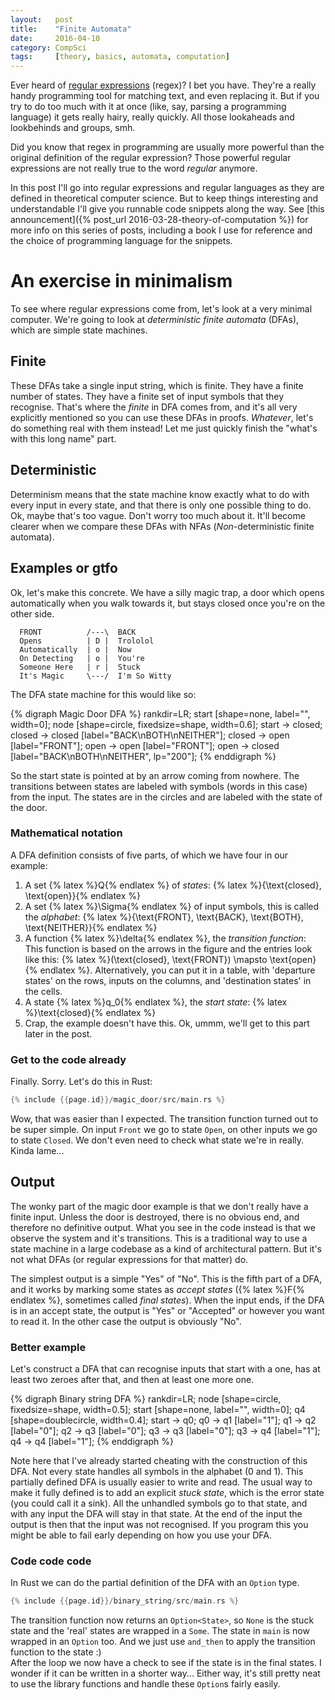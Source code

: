 ```yaml
---
layout:   post
title:    "Finite Automata"
date:     2016-04-10
category: CompSci
tags:     [theory, basics, automata, computation]
---
```


Ever heard of [regular expressions](http://www.regular-expressions.info/) (regex)? I bet you have. They're a really handy programming tool for matching text, and even replacing it. But if you try to do too much with it at once (like, say, parsing a programming language) it gets really hairy, really quickly. All those lookaheads and lookbehinds and groups, smh. 

Did you know that regex in programming are usually more powerful than the original definition of the regular expression? Those powerful regular expressions are not really true to the word *regular* anymore. 

In this post I'll go into regular expressions and regular languages as they are defined in theoretical computer science. But to keep things interesting and understandable I'll give you runnable code snippets along the way. See [this announcement]({% post_url 2016-03-28-theory-of-computation %}) for more info on this series of posts, including a book I use for reference and the choice of programming language for the snippets.

# An exercise in minimalism

To see where regular expressions come from, let's look at a very minimal computer. We're going to look at *deterministic finite automata* (DFAs), which are simple state machines. 

## Finite

These DFAs take a single input string, which is finite. They have a finite number of states. They have a finite set of input symbols that they recognise. That's where the *finite* in DFA comes from, and it's all very explicitly mentioned so you can use these DFAs in proofs. *Whatever*, let's do something real with them instead! Let me just quickly finish the "what's with this long name" part. 

## Deterministic

Determinism means that the state machine know exactly what to do with every input in every state, and that there is only one possible thing to do. Ok, maybe that's too vague. Don't worry too much about it. It'll become clearer when we compare these DFAs with NFAs (*Non*-deterministic finite automata). 

## Examples or gtfo

Ok, let's make this concrete. We have a silly magic trap, a door which opens automatically when you walk towards it, but stays closed once you're on the other side. 

```
  FRONT          /---\  BACK        
  Opens          | D |  Trololol    
  Automatically  | o |  Now         
  On Detecting   | o |  You're      
  Someone Here   | r |  Stuck       
  It's Magic     \---/  I'm So Witty

```

The DFA state machine for this would like so:

{% digraph Magic Door DFA %}
rankdir=LR;
start [shape=none, label="", width=0];
node [shape=circle, fixedsize=shape, width=0.6];
start -> closed;
closed -> closed [label="BACK\nBOTH\nNEITHER"];
closed -> open [label="FRONT"];
open -> open [label="FRONT"];
open -> closed [label="BACK\nBOTH\nNEITHER", lp="200"];
{% enddigraph %}

So the start state is pointed at by an arrow coming from nowhere. The transitions between states are labeled with symbols (words in this case) from the input. The states are in the circles and are labeled with the state of the door. 

### Mathematical notation

A DFA definition consists of five parts, of which we have four in our example:

1. A set {% latex %}Q{% endlatex %} of *states*:
  {% latex %}\{\text{closed}, \text{open}\}{% endlatex %}
2. A set {% latex %}\Sigma{% endlatex %} of input symbols, this is called the *alphabet*:
  {% latex %}\{\text{FRONT}, \text{BACK}, \text{BOTH}, \text{NEITHER}\}{% endlatex %}
3. A function {% latex %}\delta{% endlatex %}, the *transition function*:
  This function is based on the arrows in the figure and the entries look like this: {% latex %}(\text{closed}, \text{FRONT}) \mapsto \text{open}{% endlatex %}. 
  Alternatively, you can put it in a table, with 'departure states' on the rows, inputs on the columns, and 'destination states' in the cells. 
4. A state {% latex %}q_0{% endlatex %}, the *start state*:
  {% latex %}\text{closed}{% endlatex %}
5. Crap, the example doesn't have this. Ok, ummm, we'll get to this part later in the post. 

### Get to the code already

Finally. Sorry. Let's do this in Rust:

```rust
{% include {{page.id}}/magic_door/src/main.rs %}
```

Wow, that was easier than I expected. The transition function turned out to be super simple. On input `Front` we go to state `Open`, on other inputs we go to state `Closed`. We don't even need to check what state we're in really. Kinda lame...

## Output

The wonky part of the magic door example is that we don't really have a finite input. Unless the door is destroyed, there is no obvious end, and therefore no definitive output. What you see in the code instead is that we observe the system and it's transitions. This is a traditional way to use a state machine in a large codebase as a kind of architectural pattern. But it's not what DFAs (or regular expressions for that matter) do. 

The simplest output is a simple "Yes" of "No". This is the fifth part of a DFA, and it works by marking some states as *accept states* ({% latex %}F{% endlatex %}, sometimes called *final states*). When the input ends, if the DFA is in an accept state, the output is "Yes" or "Accepted" or however you want to read it. In the other case the output is obviously "No". 

### Better example

Let's construct a DFA that can recognise inputs that start with a one, has at least two zeroes after that, and then at least one more one. 

{% digraph Binary string DFA %}
rankdir=LR;
node [shape=circle, fixedsize=shape, width=0.5];
start [shape=none, label="", width=0];
q4 [shape=doublecircle, width=0.4];
start -> q0;
q0 -> q1 [label="1"];
q1 -> q2 [label="0"];
q2 -> q3 [label="0"];
q3 -> q3 [label="0"];
q3 -> q4 [label="1"];
q4 -> q4 [label="1"];
{% enddigraph %}

Note here that I've already started cheating with the construction of this DFA. Not every state handles all symbols in the alphabet (0 and 1). This partially defined DFA is usually easier to write and read. The usual way to make it fully defined is to add an explicit *stuck state*, which is the error state (you could call it a sink). All the unhandled symbols go to that state, and with any input the DFA will stay in that state. At the end of the input the output is then that the input was not recognised. If you program this you might be able to fail early depending on how you use your DFA. 

### Code code code

In Rust we can do the partial definition of the DFA with an `Option` type. 

```rust
{% include {{page.id}}/binary_string/src/main.rs %}
```

The transition function now returns an `Option<State>`, so `None` is the stuck state and the 'real' states are wrapped in a `Some`. The state in `main` is now wrapped in an `Option` too. And we just use `and_then` to apply the transition function to the state :)  
After the loop we now have a check to see if the state is in the final states. I wonder if it can be written in a shorter way... Either way, it's still pretty neat to use the library functions and handle these `Option`s fairly easily. 
